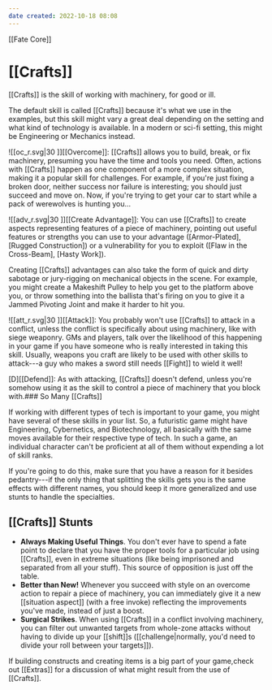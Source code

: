 ```yaml
---
date created: 2022-10-18 08:08
---
```


[[Fate Core]]

# [[Crafts]]

[[Crafts]] is the skill of working with machinery, for good or ill.

The default skill is called [[Crafts]] because it's what we use in the examples, but this skill might vary a great deal depending on the setting and what kind of technology is available. In a modern or sci-fi setting, this might be Engineering or Mechanics instead.

![[oc_r.svg|30 ]][[Overcome]]: [[Crafts]] allows you to build, break, or fix machinery, presuming you have the time and tools you need. Often, actions with [[Crafts]] happen as one component of a more complex situation, making it a popular skill for challenges. For example, if you're just fixing a broken door, neither success nor failure is interesting; you should just succeed and move on. Now, if you're trying to get your car to start while a pack of werewolves is hunting you...

![[adv_r.svg|30 ]][[Create Advantage]]: You can use [[Crafts]] to create aspects representing features of a piece of machinery, pointing out useful features or strengths you can use to your advantage ([Armor-Plated], [Rugged Construction]) or a vulnerability for you to exploit ([Flaw in the Cross-Beam], [Hasty Work]).

Creating [[Crafts]] advantages can also take the form of quick and dirty sabotage or jury-rigging on mechanical objects in the scene. For example, you might create a Makeshift Pulley to help you get to the platform above you, or throw something into the ballista that's firing on you to give it a Jammed Pivoting Joint and make it harder to hit you.

![[att_r.svg|30 ]][[Attack]]: You probably won't use [[Crafts]] to attack in a conflict, unless the conflict is specifically about using machinery, like with siege weaponry. GMs and players, talk over the likelihood of this happening in your game if you have someone who is really interested in taking this skill. Usually, weapons you craft are likely to be used with other skills to attack---a guy who makes a sword still needs [[Fight]] to wield it well!

[D][[Defend]]: As with attacking, [[Crafts]] doesn't defend, unless you're somehow using it as the skill to control a piece of machinery that you block with.### So Many [[Crafts]]

If working with different types of tech is important to your game, you might have several of these skills in your list. So, a futuristic game might have Engineering, Cybernetics, and Biotechnology, all basically with the same moves available for their respective type of tech. In such a game, an individual character can't be proficient at all of them without expending a lot of skill ranks.

If you're going to do this, make sure that you have a reason for it besides pedantry---if the only thing that splitting the skills gets you is the same effects with different names, you should keep it more generalized and use stunts to handle the specialties.

## [[Crafts]] Stunts  
- **Always Making Useful Things**. You don't ever have to spend a fate   point to declare that you have the proper tools for a particular job   using [[Crafts]], even in extreme situations (like being imprisoned and separated from all your stuff). This source of opposition is just off the table.
- **Better than New!** Whenever you succeed with style on an overcome action to repair a piece of machinery, you can immediately give it a new [[situation aspect]] (with a free invoke) reflecting the improvements you've made, instead of just a boost.
- **Surgical Strikes**. When using [[Crafts]] in a conflict involving machinery, you can filter out unwanted targets from whole-zone attacks without having to divide up your [[shift]]s ([[challenge|normally, you'd  need to divide your roll between your  targets]]).
 
If building constructs and creating items is a big part of your game,check out [[Extras]] for a discussion of what might result from the use of [[Crafts]].

